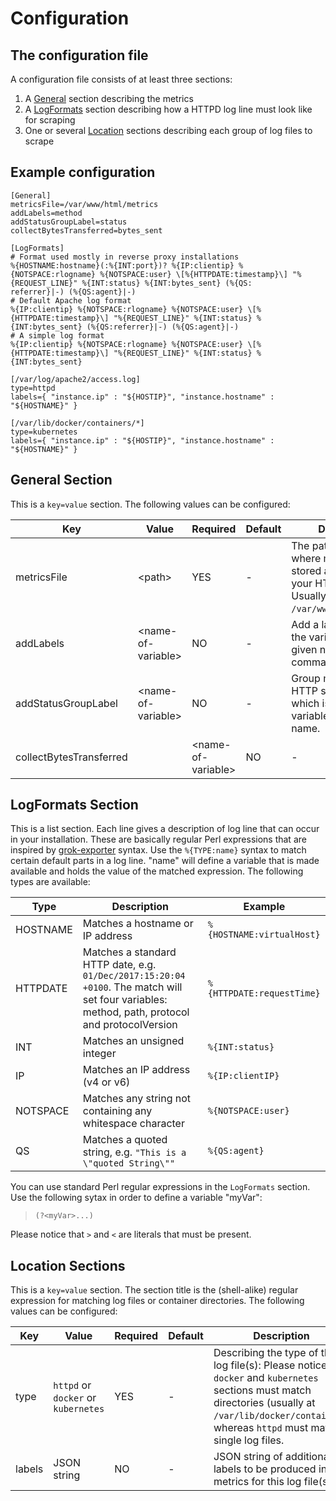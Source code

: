 # Configuration

## The configuration file
A configuration file consists of at least three sections:

1. A [General](#user-content-general-section) section describing the metrics
1. A [LogFormats](#user-content-logformats-section) section describing how a HTTPD log line must look like for scraping
1. One or several [Location](#user-content-location-sections) sections describing each group of log files to scrape

## Example configuration

```
[General]
metricsFile=/var/www/html/metrics
addLabels=method
addStatusGroupLabel=status
collectBytesTransferred=bytes_sent

[LogFormats]
# Format used mostly in reverse proxy installations
%{HOSTNAME:hostname}(:%{INT:port})? %{IP:clientip} %{NOTSPACE:rlogname} %{NOTSPACE:user} \[%{HTTPDATE:timestamp}\] "%{REQUEST_LINE}" %{INT:status} %{INT:bytes_sent} (%{QS:
referrer}|-) (%{QS:agent}|-)
# Default Apache log format
%{IP:clientip} %{NOTSPACE:rlogname} %{NOTSPACE:user} \[%{HTTPDATE:timestamp}\] "%{REQUEST_LINE}" %{INT:status} %{INT:bytes_sent} (%{QS:referrer}|-) (%{QS:agent}|-)
# A simple log format
%{IP:clientip} %{NOTSPACE:rlogname} %{NOTSPACE:user} \[%{HTTPDATE:timestamp}\] "%{REQUEST_LINE}" %{INT:status} %{INT:bytes_sent}

[/var/log/apache2/access.log]
type=httpd
labels={ "instance.ip" : "${HOSTIP}", "instance.hostname" : "${HOSTNAME}" }

[/var/lib/docker/containers/*]
type=kubernetes
labels={ "instance.ip" : "${HOSTIP}", "instance.hostname" : "${HOSTNAME}" }
```

## General Section
This is a `key=value` section. The following values can be configured:

Key|Value|Required|Default|Description
---|-----|--------|-------|-----------
metricsFile|&lt;path&gt;|YES|-|The path to the file where metrics will be stored and served by your HTTPD product. Usually `/var/www/html/metrics`.
addLabels|&lt;name-of-variable&gt;|NO|-|Add a label based on the variable of the given name(s) - comma-separated list.
addStatusGroupLabel|&lt;name-of-variable&gt;|NO|-|Group metrics by the HTTP status code which is given by the variable of the given name.
collectBytesTransferred||&lt;name-of-variable&gt;|NO|-|Add a http_sent_bytes metrics and add up the values of the variable of the given name.

## LogFormats Section
This is a list section. Each line gives a description of log line that can occur in your installation. These are basically regular Perl expressions
that are inspired by [grok-exporter](https://github.com/fstab/grok_exporter) syntax. Use the `%{TYPE:name}` 
syntax to match certain default parts in a log line. "name" will define
a variable that is made available and holds the value of the matched expression. The following types
are available:

Type|Description|Example
----|-----------|-------
HOSTNAME|Matches a hostname or IP address|`%{HOSTNAME:virtualHost}`
HTTPDATE|Matches a standard HTTP date, e.g. `01/Dec/2017:15:20:04 +0100`. The match will set four variables: method, path, protocol and protocolVersion|`%{HTTPDATE:requestTime}`
INT|Matches an unsigned integer|`%{INT:status}`
IP|Matches an IP address (v4 or v6)|`%{IP:clientIP}`
NOTSPACE|Matches any string not containing any whitespace character|`%{NOTSPACE:user}`
QS|Matches a quoted string, e.g. `"This is a \"quoted String\""`|`%{QS:agent}`

You can use standard Perl regular expressions in the `LogFormats` section. Use the following sytax in order to define a variable "myVar":

> `(?<myVar>...)`

Please notice that `>` and `<` are literals that must be present.

## Location Sections
This is a `key=value` section. The section title is the (shell-alike) regular expression for matching log files or container directories.
The following values can be configured:

Key|Value|Required|Default|Description
---|-----|--------|-------|-----------
type|`httpd` or `docker` or `kubernetes`|YES|-|Describing the type of the log file(s): Please notice that `docker` and `kubernetes` sections must match directories (usually at `/var/lib/docker/containers`, whereas `httpd` must match single log files.
labels|JSON string|NO|-|JSON string of additional labels to be produced in metrics for this log file(s)


